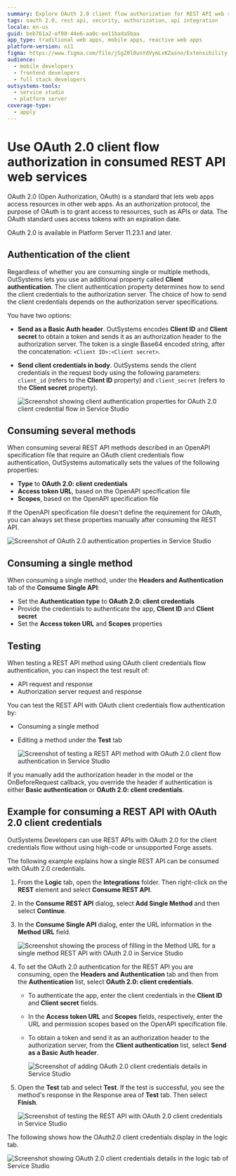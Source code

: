 ```yaml
---
summary: Explore OAuth 2.0 client flow authorization for REST API web services in OutSystems 11 (O11).
tags: oauth 2.0, rest api, security, authorization, api integration
locale: en-us
guid: beb761a2-ef08-44e6-aa0c-ee11bada5baa
app_type: traditional web apps, mobile apps, reactive web apps
platform-version: o11
figma: https://www.figma.com/file/jSgZ0l0unYdVymLxKZasno/Extensibility-and-Integration?type=design&node-id=410%3A79&mode=design&t=187UAgmZTPxcY0ZG-1
audience:
  - mobile developers
  - frontend developers
  - full stack developers
outsystems-tools:
  - service studio
  - platform server
coverage-type:
  - apply
---
```


# Use OAuth 2.0 client flow authorization in consumed REST API web services

OAuth 2.0 (Open Authorization, OAuth) is a standard that lets web apps access resources in other web apps. As an authorization protocol, the purpose of OAuth is to grant access to resources, such as APIs or data. The OAuth standard uses access tokens with an expiration date.

<div class="info" markdown="1">

OAuth 2.0 is available in Platform Server 11.23.1 and later.

</div>

## Authentication of the client

Regardless of whether you are consuming single or multiple methods, OutSystems lets you use an additional property called **Client authentication**. The client authentication property determines how to send the client credentials to the authorization server. The choice of how to send the client credentials depends on the authorization server specifications.

You have two options:

* **Send as a Basic Auth header**. OutSystems encodes **Client ID** and **Client secret** to obtain a token and sends it as an authorization header to the authorization server. The token is a single Base64 encoded string, after the concatenation: `<Client ID>:<Client secret>`.
* **Send client credentials in body**. OutSystems sends the client credentials in the request body using the following parameters: `client_id` (refers to the **Client ID** property) and `client_secret` (refers to the **Client secret** property).

    ![Screenshot showing client authentication properties for OAuth 2.0 client credential flow in Service Studio](images/oauth-auth-properties-client-ss.png "Client Authentication Properties for OAuth 2.0 Client Credential Flow")

## Consuming several methods

When consuming several REST API methods described in an OpenAPI specification file that require an OAuth client credentials flow authentication, OutSystems automatically sets the values of the following properties:

* **Type** to **OAuth 2.0: client credentials**
* **Access token URL**, based on the OpenAPI specification file
* **Scopes**, based on the OpenAPI specification file

If the OpenAPI specification file doesn't define the requirement for OAuth, you can always set these properties manually after consuming the REST API.

![Screenshot of OAuth 2.0 authentication properties in Service Studio](images/oauth-auth-properties-ss.png "OAuth 2.0 Authentication Properties")

## Consuming a single method

When consuming a single method, under the **Headers and Authentication** tab of the **Consume Single API**:

* Set the **Authentication type** to **OAuth 2.0: client credentials**
* Provide the credentials to authenticate the app, **Client ID** and **Client secret**
* Set the **Access token URL** and **Scopes** properties

## Testing

When testing a REST API method using OAuth client credentials flow authentication, you can inspect the test result of:

* API request and response
* Authorization server request and response

You can test the REST API with OAuth client credentials flow authentication by:

* Consuming a single method
* Editing a method under the **Test** tab

    ![Screenshot of testing a REST API method with OAuth 2.0 client flow authentication in Service Studio](images/oauth-method-test-ss.png "Testing REST API with OAuth 2.0 Client Flow")

If you manually add the authorization header in the model or the OnBeforeRequest callback, you override the header if authentication is either **Basic authentication** or **OAuth 2.0: client credentials**.

## Example for consuming a REST API with OAuth 2.0 client credentials

OutSystems Developers can use REST APIs with OAuth 2.0 for the client credentials flow without using high-code or unsupported Forge assets.

The following example explains how a single REST API can be consumed with OAuth 2.0 credentials.

1. From the **Logic** tab, open the **Integrations** folder. Then right-click on the **REST** element and select **Consume REST API**.

1. In the **Consume REST API** dialog, select **Add Single Method** and then select **Continue**.

1. In the **Consume Single API** dialog, enter the URL information in the **Method URL** field.

    ![Screenshot showing the process of filling in the Method URL for a single method REST API with OAuth 2.0 in Service Studio](images/oauth-add-method-url-ss.png "Adding Method URL for REST API with OAuth 2.0")

1. To set the OAuth 2.0 authentication for the REST API you are consuming, open the **Headers and Authentication** tab and then from the **Authentication** list, select **OAuth 2.0: client credentials**.

    * To authenticate the app, enter the client credentials in the **Client ID** and **Client secret** fields.

    * In the **Access token URL** and **Scopes** fields, respectively, enter the URL and permission scopes based on the OpenAPI specification file.

    * To obtain a token and send it as an authorization header to the authorization server, from the **Client authentication** list, select **Send as a Basic Auth header**.

        ![Screenshot of adding OAuth 2.0 client credentials details in Service Studio](images/oauth-fill-authentication-details-ss.png "Adding OAuth 2.0 Client Credentials")

1. Open the **Test** tab and select **Test**. If the test is successful, you see the method's response in the Response area of **Test** tab. Then select **Finish**.

    ![Screenshot of testing the REST API with OAuth 2.0 client credentials in Service Studio](images/oauth-test-api-ss.png "Testing REST API with OAuth 2.0 Client Credentials")

The following shows how the OAuth2.0 client credentials display in the logic tab.

![Screenshot showing OAuth 2.0 client credentials details in the logic tab of Service Studio](images/oauth-details-in-logic-tab-ss.png "OAuth 2.0 Client Credentials in Logic Tab")
